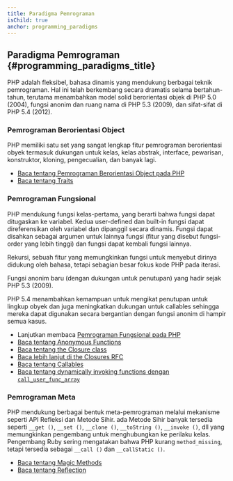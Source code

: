 ```yaml
---
title: Paradigma Pemrograman
isChild: true
anchor: programming_paradigms
---
```


## Paradigma Pemrograman {#programming_paradigms_title}

PHP adalah fleksibel, bahasa dinamis yang mendukung berbagai teknik pemrograman. Hal ini telah berkembang secara dramatis selama bertahun-tahun, terutama menambahkan model solid berorientasi objek di PHP 5.0 (2004), fungsi anonim dan ruang nama di PHP 5.3 (2009), dan sifat-sifat di PHP 5.4 (2012).

### Pemrograman Berorientasi Object

PHP memiliki satu set yang sangat lengkap fitur pemrograman berorientasi obyek termasuk dukungan untuk kelas, kelas abstrak, interface, pewarisan, konstruktor, kloning, pengecualian, dan banyak lagi.

* [Baca tentang Pemrograman Berorientasi Object pada PHP][oop]
* [Baca tentang Traits][traits]

### Pemrograman Fungsional

PHP mendukung fungsi kelas-pertama, yang berarti bahwa fungsi dapat ditugaskan ke variabel. Kedua user-defined dan built-in
fungsi dapat direferensikan oleh variabel dan dipanggil secara dinamis. Fungsi dapat disahkan sebagai argumen untuk lainnya
fungsi (fitur yang disebut fungsi-order yang lebih tinggi) dan fungsi dapat kembali fungsi lainnya.

Rekursi, sebuah fitur yang memungkinkan fungsi untuk menyebut dirinya didukung oleh bahasa, tetapi sebagian besar fokus kode PHP pada iterasi.

Fungsi anonim baru (dengan dukungan untuk penutupan) yang hadir sejak PHP 5.3 (2009).

PHP 5.4 menambahkan kemampuan untuk mengikat penutupan untuk lingkup obyek dan juga meningkatkan dukungan untuk callables sehingga mereka dapat digunakan secara bergantian dengan fungsi anonim di hampir semua kasus.

* Lanjutkan membaca [Pemrograman Fungsional pada PHP](/pages/Functional-Programming.html)
* [Baca tentang Anonymous Functions][anonymous-functions]
* [Baca tentang the Closure class][closure-class]
* [Baca lebih lanjut di the Closures RFC][closures-rfc]
* [Baca tentang Callables][callables]
* [Baca tentang dynamically invoking functions dengan `call_user_func_array`][call-user-func-array]

### Pemrograman Meta

PHP mendukung berbagai bentuk meta-pemrograman melalui mekanisme seperti API Refleksi dan Metode Sihir. ada
Metode Sihir banyak tersedia seperti `__get ()`, `__set ()`, `__clone ()`, `__toString ()`, `__invoke ()`, dll yang memungkinkan pengembang untuk menghubungkan ke perilaku kelas. Pengembang Ruby sering mengatakan bahwa PHP kurang `method_missing`, tetapi tersedia sebagai `__call ()` dan `__callStatic ()`.

* [Baca tentang Magic Methods][magic-methods]
* [Baca tentang Reflection][reflection]

[namespaces]: http://php.net/manual/en/language.namespaces.php
[overloading]: http://php.net/manual/en/language.oop5.overloading.php
[oop]: http://www.php.net/manual/en/language.oop5.php
[anonymous-functions]: http://www.php.net/manual/en/functions.anonymous.php
[closure-class]: http://php.net/manual/en/class.closure.php
[callables]: http://php.net/manual/en/language.types.callable.php
[magic-methods]: http://php.net/manual/en/language.oop5.magic.php
[reflection]: http://www.php.net/manual/en/intro.reflection.php
[traits]: http://www.php.net/traits
[call-user-func-array]: http://php.net/manual/en/function.call-user-func-array.php
[closures-rfc]: https://wiki.php.net/rfc/closures
